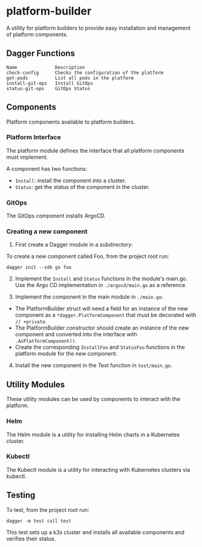 # platform-builder

A utility for platform builders to provide easy installation and management of platform components.

## Dagger Functions

```
Name              Description
check-config      Checks the configuration of the platform
get-pods          List all pods in the platform
install-git-ops   Install GitOps
status-git-ops    GitOps Status
```

## Components

Platform components available to platform builders.

### Platform Interface

The platform module defines the interface that all platform components must implement.

A component has two functions:

- `Install`: install the component into a cluster.
- `Status`: get the status of the component in the cluster.

### GitOps

The GitOps component installs ArgoCD.

### Creating a new component

1. First create a Dagger module in a subdirectory:

To create a new component called Foo, from the project root run:

```
dagger init --sdk go foo
```

2. Implement the `Install` and `Status` functions in the module's main.go. Use the Argo CD implementation in `./argocd/main.go` as a reference.

3. Implement the component in the main module in `./main.go`:

- The PlatformBuilder struct will need a field for an instance of the new component as a `*dagger.PlatformComponent` that must be decorated with `// +private`.
- The PlatformBuilder constructor should create an instance of the new component and converted into the interface with `.AsPlatformComponent()`.
- Create the corresponding `InstallFoo` and `StatusFoo` functions in the platform module for the new component.

4. Install the new component in the Test function in `test/main.go`.

## Utility Modules

These utility modules can be used by components to interact with the platform.

### Helm

The Helm module is a utility for installing Helm charts in a Kubernetes cluster.

### Kubectl

The Kubectl module is a utility for interacting with Kubernetes clusters via kubectl.

## Testing

To test, from the project root run:

```
dagger -m test call test
```

This test sets up a k3s cluster and installs all available components and verifies their status.
